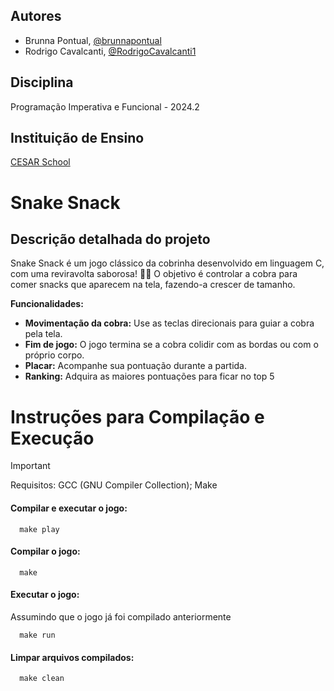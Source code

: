## Autores

- Brunna Pontual, [@brunnapontual](https://github.com/brunnapontual)
- Rodrigo Cavalcanti, [@RodrigoCavalcanti1](https://github.com/RodrigoCavalcanti1)

## Disciplina

Programação Imperativa e Funcional - 2024.2

## Instituição de Ensino

[CESAR School](https://www.cesar.school/)

# Snake Snack                                                      
                                                                                                                                                                                

## Descrição detalhada do projeto

Snake Snack é um jogo clássico da cobrinha desenvolvido em linguagem C, com uma reviravolta saborosa! 🐍🍎
 O objetivo é controlar a cobra para comer snacks que aparecem na tela, fazendo-a crescer de 
 tamanho. 

**Funcionalidades:**

* **Movimentação da cobra:** Use as teclas direcionais para guiar a cobra pela tela.
* **Fim de jogo:** O jogo termina se a cobra colidir com as bordas ou com o próprio corpo.
* **Placar:** Acompanhe sua pontuação durante a partida.
* **Ranking:** Adquira as maiores pontuações para ficar no top 5

# Instruções para Compilação e Execução
> [!IMPORTANT]
> Requisitos:
> GCC (GNU Compiler Collection);
> Make

#### Compilar e executar o jogo:
```http
  make play
```
#### Compilar o jogo:
```http
  make
```
#### Executar o jogo: 
Assumindo que o jogo já foi compilado anteriormente
```http
  make run
```
#### Limpar arquivos compilados:
```http
  make clean
```

